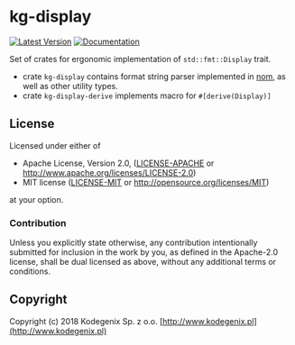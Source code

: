 # kg-display

[![Latest Version](https://img.shields.io/crates/v/kg-display.svg)](https://crates.io/crates/kg-display)
[![Documentation](https://docs.rs/kg-display/badge.svg)](https://docs.rs/kg-display)

Set of crates for ergonomic implementation of `std::fmt::Display` trait.

* crate `kg-display` contains format string parser implemented in [nom](https://github.com/Geal/nom), as well 
as other utility types.
* crate `kg-display-derive` implements macro for `#[derive(Display)]`

## License

Licensed under either of
* Apache License, Version 2.0, ([LICENSE-APACHE](LICENSE-APACHE) or http://www.apache.org/licenses/LICENSE-2.0)
* MIT license ([LICENSE-MIT](LICENSE-MIT) or http://opensource.org/licenses/MIT)

at your option.

### Contribution

Unless you explicitly state otherwise, any contribution intentionally submitted
for inclusion in the work by you, as defined in the Apache-2.0 license, shall be dual licensed as above, without any
additional terms or conditions.

## Copyright

Copyright (c) 2018 Kodegenix Sp. z o.o. [http://www.kodegenix.pl](http://www.kodegenix.pl)
